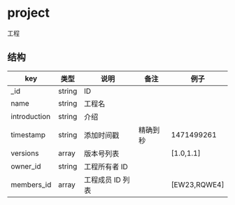 # project

工程

## 结构

| key | 类型 | 说明 | 备注 | 例子 |
| --- | --- | --- | --- | --- |
| _id | string | ID |  |  |
| name | string | 工程名 |  |  |
| introduction | string | 介绍 |  |  |
| timestamp | string | 添加时间戳 | 精确到秒 | 1471499261 |
| versions | array | 版本号列表 |  | [1.0,1.1] |
| owner_id | string | 工程所有者 ID |  |  |
| members_id | array | 工程成员 ID 列表 |  | [EW23,RQWE4] |
